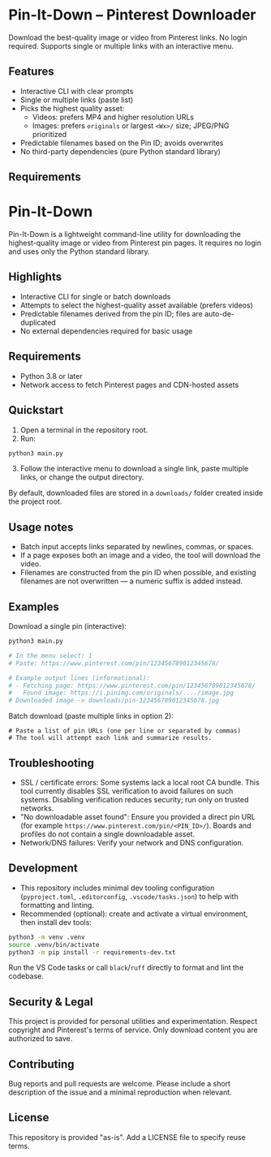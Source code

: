 # Pin-It-Down – Pinterest Downloader

Download the best-quality image or video from Pinterest links. No login required. Supports single or multiple links with an interactive menu.

## Features

- Interactive CLI with clear prompts
- Single or multiple links (paste list)
- Picks the highest quality asset:
  - Videos: prefers MP4 and higher resolution URLs
  - Images: prefers `originals` or largest `<Wx>/` size; JPEG/PNG prioritized
- Predictable filenames based on the Pin ID; avoids overwrites
- No third-party dependencies (pure Python standard library)

## Requirements

# Pin-It-Down

Pin-It-Down is a lightweight command-line utility for downloading the highest-quality image or video from Pinterest pin pages. It requires no login and uses only the Python standard library.

## Highlights

- Interactive CLI for single or batch downloads
- Attempts to select the highest-quality asset available (prefers videos)
- Predictable filenames derived from the pin ID; files are auto-de-duplicated
- No external dependencies required for basic usage

## Requirements

- Python 3.8 or later
- Network access to fetch Pinterest pages and CDN-hosted assets

## Quickstart

1. Open a terminal in the repository root.
2. Run:

```bash
python3 main.py
```

3. Follow the interactive menu to download a single link, paste multiple links, or change the output directory.

By default, downloaded files are stored in a `downloads/` folder created inside the project root.

## Usage notes

- Batch input accepts links separated by newlines, commas, or spaces.
- If a page exposes both an image and a video, the tool will download the video.
- Filenames are constructed from the pin ID when possible, and existing filenames are not overwritten — a numeric suffix is added instead.

## Examples

Download a single pin (interactive):

```bash
python3 main.py

# In the menu select: 1
# Paste: https://www.pinterest.com/pin/123456789012345678/

# Example output lines (informational):
# - Fetching page: https://www.pinterest.com/pin/123456789012345678/
#   Found image: https://i.pinimg.com/originals/..../image.jpg
# Downloaded image -> downloads/pin-123456789012345678.jpg
```

Batch download (paste multiple links in option 2):

```text
# Paste a list of pin URLs (one per line or separated by commas)
# The tool will attempt each link and summarize results.
```

## Troubleshooting

- SSL / certificate errors: Some systems lack a local root CA bundle. This tool currently disables SSL verification to avoid failures on such systems. Disabling verification reduces security; run only on trusted networks.
- "No downloadable asset found": Ensure you provided a direct pin URL (for example `https://www.pinterest.com/pin/<PIN_ID>/`). Boards and profiles do not contain a single downloadable asset.
- Network/DNS failures: Verify your network and DNS configuration.

## Development

- This repository includes minimal dev tooling configuration (`pyproject.toml`, `.editorconfig`, `.vscode/tasks.json`) to help with formatting and linting.
- Recommended (optional): create and activate a virtual environment, then install dev tools:

```bash
python3 -m venv .venv
source .venv/bin/activate
python3 -m pip install -r requirements-dev.txt
```

Run the VS Code tasks or call `black`/`ruff` directly to format and lint the codebase.

## Security & Legal

This project is provided for personal utilities and experimentation. Respect copyright and Pinterest's terms of service. Only download content you are authorized to save.

## Contributing

Bug reports and pull requests are welcome. Please include a short description of the issue and a minimal reproduction when relevant.

## License

This repository is provided "as-is". Add a LICENSE file to specify reuse terms.
